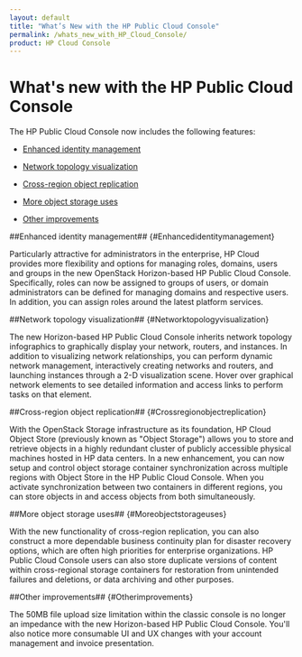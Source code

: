 ```yaml
---
layout: default
title: "What’s New with the HP Public Cloud Console"
permalink: /whats_new_with_HP_Cloud_Console/
product: HP Cloud Console
---
```


# What's new with the HP Public Cloud Console #

The HP Public Cloud Console now includes the following features:

* [Enhanced identity management](#Enhancedidentitymanagement)

* [Network topology visualization](#Networktopologyvisualization)

* [Cross-region object replication](#Crossregionobjectreplication)

* [More object storage uses](#Moreobjectstorageuses)

* [Other improvements](#Otherimprovements)


##Enhanced identity management## {#Enhancedidentitymanagement}

Particularly attractive for administrators in the enterprise, HP Cloud provides more flexibility and options for managing roles, domains, users and groups in the new OpenStack Horizon-based HP Public Cloud Console. Specifically, roles can now be assigned to groups of users, or domain administrators can be defined for managing domains and respective users. In addition, you can assign roles around the latest platform services.   

##Network topology visualization## {#Networktopologyvisualization}

The new Horizon-based HP Public Cloud Console inherits network topology infographics to graphically display your network, routers, and instances.  In addition to visualizing network relationships, you can perform dynamic network management, interactively creating networks and routers, and launching instances through a 2-D visualization scene. Hover over graphical network elements to see detailed information and access links to perform tasks on that element.  

##Cross-region object replication## {#Crossregionobjectreplication}

With the OpenStack Storage infrastructure as its foundation, HP Cloud Object Store (previously known as "Object Storage") allows you to store and retrieve objects in a highly redundant cluster of publicly accessible physical machines hosted in HP data centers. In a new enhancement, you can now setup and control object storage container synchronization across multiple regions with Object Store in the HP Public Cloud Console. When you activate synchronization between two containers in different regions, you can store objects in and access objects from both simultaneously.  

##More object storage uses## {#Moreobjectstorageuses}

With the new functionality of cross-region replication, you can also construct a more dependable business continuity plan for disaster recovery options, which are often high priorities for enterprise organizations.  HP Public Cloud Console users can also store duplicate versions of content within cross-regional storage containers for restoration from unintended failures and deletions, or data archiving and other purposes. 

##Other improvements## {#Otherimprovements}

The 50MB file upload size limitation within the classic console is no longer an impedance with the new Horizon-based HP Public Cloud Console. You'll also notice more consumable UI and UX changes with your account management and invoice presentation.
